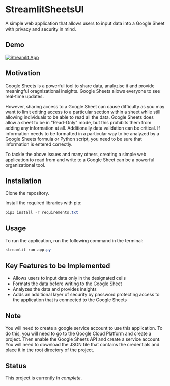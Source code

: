 # StreamlitSheetsUI

A simple web application that allows users to input data into a Google Sheet with privacy and security in mind.

## Demo

[![Streamlit App](https://static.streamlit.io/badges/streamlit_badge_black_white.svg)](https://usefulphrases.streamlit.app/)

## Motivation

Google Sheets is a powerful tool to share data, analyzise it and provide meaningful oragnizational insights. Google Sheets allows everyone to see real-time updates.

However, sharing access to a Google Sheet can cause difficulty as you may want to limit editing access to a particular section within a sheet while still allowing individuals to be able to read all the data. Google Sheets does allow a sheet to be in "Read-Only" mode, but this prohibits them from adding any information at all. Additionally data validation can be critical. If information needs to be formatted in a particular way to be analyzed by a Google Sheets formula or Python script, you need to be sure that information is entered correctly.

To tackle the above issues and many others, creating a simple web application to read from and write to a Google Sheet can be a powerful organizational tool.

## Installation

Clone the repository.

Install the required libraries with pip:

```powershell
pip3 install -r requirements.txt
```
## Usage

To run the application, run the following command in the terminal:

```powershell
streamlit run app.py
```

## Key Features to be Implemented

- Allows users to input data only in the designated cells
- Formats the data before writing to the Google Sheet
- Analyzes the data and provides insights
- Adds an additional layer of security by password protecting access to the application that is connected to the Google Sheets

## Note
You will need to create a google service account to use this application. To do this, you will need to go to the Google Cloud Platform and create a project. Then enable the Google Sheets API and create a service account. You will need to download the JSON file that contains the credentials and place it in the root directory of the project.

## Status

This project is currently in _complete_.

